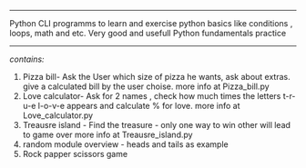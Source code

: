 ****************************************************************************************
Python CLI programms to learn and exercise python basics like conditions , loops,
math and etc.
Very good and usefull Python fundamentals practice 

***************************************************************************************

*contains:* 

1. Pizza bill- Ask the User which size of pizza he wants, ask about extras.
   give a calculated bill by the user choise. more info at Pizza_bill.py
2. Love calculator- Ask for 2 names , check how much times the letters t-r-u-e l-o-v-e 
   appears and calculate % for love. more info at Love_calculator.py 
3. Treausre island - Find the treasure - only one way to win other will lead to game over 
   more info at Treausre_island.py
4. random module overview - heads and tails as example 
5. Rock papper scissors game   



